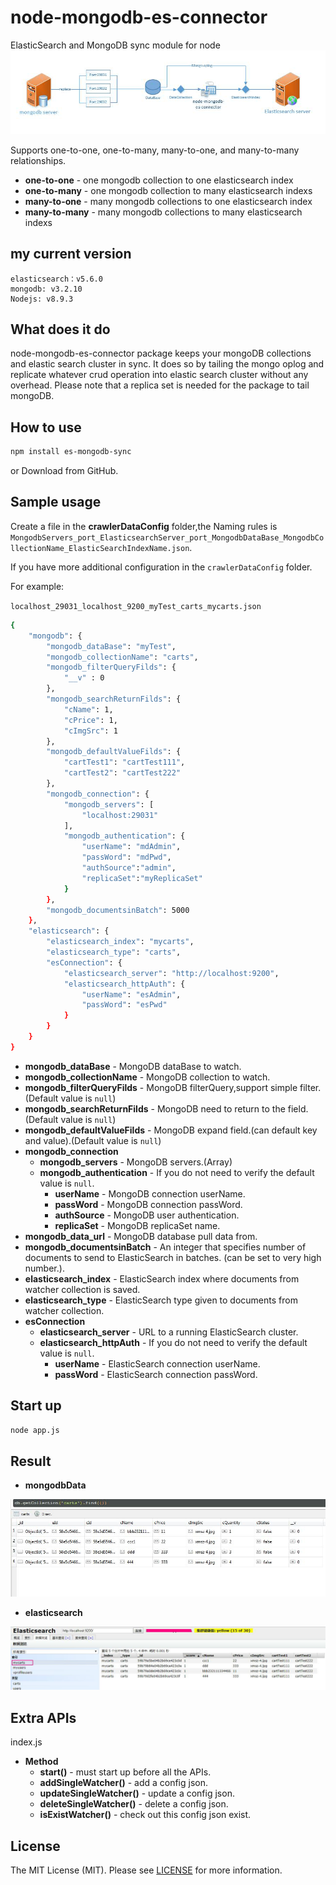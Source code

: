 # node-mongodb-es-connector

ElasticSearch and MongoDB sync module for node
![structure]

Supports one-to-one, one-to-many, many-to-one, and many-to-many relationships.

- **one-to-one** - one mongodb collection to one elasticsearch index
- **one-to-many** - one mongodb collection to many elasticsearch indexs
- **many-to-one** - many mongodb collections to one elasticsearch index
- **many-to-many** - many mongodb collections to many elasticsearch indexs

## my current version

    elasticsearch：v5.6.0
    mongodb: v3.2.10
    Nodejs: v8.9.3

## What does it do

node-mongodb-es-connector package keeps your mongoDB collections and elastic search cluster in sync. It does so by tailing the mongo oplog and replicate whatever crud operation into elastic search cluster without any overhead. Please note that a replica set is needed for the package to tail mongoDB.

## How to use

```bash
npm install es-mongodb-sync
```

or Download from GitHub.

## Sample usage

Create a file in the **crawlerDataConfig** folder,the Naming rules is `MongodbServers_port_ElasticsearchServer_port_MongodbDataBase_MongodbCollectionName_ElasticSearchIndexName.json`.

If you have more additional configuration in the `crawlerDataConfig` folder.

For example:

`localhost_29031_localhost_9200_myTest_carts_mycarts.json`

```bash
{
    "mongodb": {
        "mongodb_dataBase": "myTest",
        "mongodb_collectionName": "carts",
        "mongodb_filterQueryFilds": {
            "__v" : 0
        },
        "mongodb_searchReturnFilds": {
            "cName": 1,
            "cPrice": 1,
            "cImgSrc": 1
        },
        "mongodb_defaultValueFilds": {
            "cartTest1": "cartTest111",
            "cartTest2": "cartTest222"
        },
        "mongodb_connection": {
            "mongodb_servers": [
                "localhost:29031"
            ],
            "mongodb_authentication": {
                "userName": "mdAdmin",
                "passWord": "mdPwd",
                "authSource":"admin",
                "replicaSet":"myReplicaSet"
            }
        },
        "mongodb_documentsinBatch": 5000
    },
    "elasticsearch": {
        "elasticsearch_index": "mycarts",
        "elasticsearch_type": "carts",
        "esConnection": {
            "elasticsearch_server": "http://localhost:9200",
            "elasticsearch_httpAuth": {
                "userName": "esAdmin",
                "passWord": "esPwd"
            }
        }
    }
}
```

- **mongodb_dataBase** - MongoDB dataBase to watch.
- **mongodb_collectionName** - MongoDB collection to watch.
- **mongodb_filterQueryFilds** - MongoDB filterQuery,support simple filter.(Default value is `null`)
- **mongodb_searchReturnFilds** - MongoDB need to return to the field.(Default value is `null`)
- **mongodb_defaultValueFilds** - MongoDB expand field.(can default key and value).(Default value is `null`)
- **mongodb_connection**
  - **mongodb_servers** - MongoDB servers.(Array)
  - **mongodb_authentication** - If you do not need to verify the default value is `null`.
    - **userName** - MongoDB connection userName.
    - **passWord** - MongoDB connection passWord.
    - **authSource** - MongoDB user authentication.
    - **replicaSet** - MongoDB replicaSet name.
- **mongodb_data_url** - MongoDB database pull data from.
- **mongodb_documentsinBatch** - An integer that specifies number of documents to send to ElasticSearch in batches. (can be set to very high number.).
- **elasticsearch_index** - ElasticSearch index where documents from watcher collection is saved.
- **elasticsearch_type** - ElasticSearch type given to documents from watcher collection.
- **esConnection**
  - **elasticsearch_server** - URL to a running ElasticSearch cluster.
  - **elasticsearch_httpAuth** - If you do not need to verify the default value is `null`.
    - **userName** - ElasticSearch connection userName.
    - **passWord** - ElasticSearch connection passWord.

## Start up

```bash
node app.js
```

## Result

- **mongodbData**

![mongodb]

- **elasticsearch**

![elasticsearch]

## Extra APIs

index.js

- **Method**
  - **start()** - must start up before all the APIs.
  - **addSingleWatcher()** - add a config json.
  - **updateSingleWatcher()** - update a config json.
  - **deleteSingleWatcher()** - delete a config json.
  - **isExistWatcher()** - check out this config json exist.

## License

The MIT License (MIT). Please see [LICENSE](LICENSE) for more information.

[structure]:./test/img/structure.jpg "structure"

[mongodb]:./test/img/mongoDB.jpg "mongodb"

[elasticsearch]:./test/img/elasticsearch.jpg "elasticsearch"